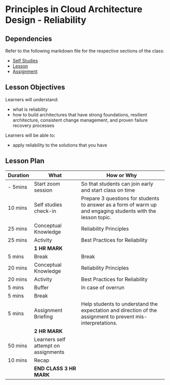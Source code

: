 # Principles in Cloud Architecture Design - Reliability

## Dependencies

Refer to the following markdown file for the respective sections of the class:
- [Self Studies](./studies.md)
- [Lesson](./lesson.md)
- [Assignment](./assignment.md)

## Lesson Objectives

Learners will understand:
- what is reliability
- how to build architectures that have strong foundations, resilient architecture, consistent change management, and proven failure recovery processes

Learners will be able to:
- apply reliability to the solutions that you have


## Lesson Plan

|Duration|What|How or Why|
|--------|-----|-------|
|- 5mins |Start zoom session|So that students can join early and start class on time|
|10 mins|Self studies check-in|Prepare 3 questions for students to answer as a form of warm up and engaging students with the lesson topic.|
|25 mins|Conceptual Knowledge| Reliability Principles|
|25 mins|Activity| Best Practices for Reliability|
||**1 HR MARK**|
|5 mins|Break|Break|
|20 mins|Conceptual Knowledge| Reliability Principles|
|20 mins|Activity| Best Practices for Reliability|
|5 mins|Buffer|In case of overrun|
|5 mins|Break||
|5 mins|Assignment Briefing|Help students to understand the expectation and direction of the assignment to prevent mis-interpretations.|
||**2 HR MARK**|
|50 mins|Learners self attempt on assignments|
|10 mins|Recap|
||**END CLASS 3 HR MARK**|

